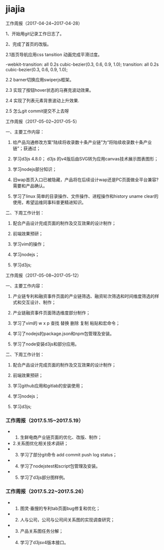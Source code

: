 # jiajia
工作周报（2017-04-24~2017-04-28）

1、开始用git记录工作日志了。

2、完成了首页的改版。

2.1首页导航应用css tansition 动画完成平滑过度。

-webkit-transition: all 0.2s cubic-bezier(0.3, 0.6, 0.9, 1.0);
    transition: all 0.2s cubic-bezier(0.3, 0.6, 0.9, 1.0);
    
2.2 barner切换应用swiperjs框架。

2.3 实现了按钮hover状态的马赛克波动效果。

2.4 实现了列表元素背景波动上升效果.

2.5 怎么git commit提交不上去呀

工作周报（2017-05-02~2017-05-5）

一、主要工作内容：

1. 给产品沟通修改方案“陆续将收录数十条产业链”为“将陆续收录数十条产业链”；获通过；

2. 学习d3js 4.8.0； d3js 的v4版后由SVG转为应用canvas技术展示图表图形；

3. 学习nodejs部分知识；

4. 旧wap首页入口已被隐藏，产品将在后续设计wap还是PC页面做全平台兼容?需要和产品确认。

5. 学习了linux 简单的目录操作、文件操作、进程操作和history uname clear的使用，希望运维同事科普更精进知识。


二、下周工作计划：

1. 配合产品设计完成页面的制作及交互效果的设计制作；

2. 前端效果预研；

3. 学习vim的操作；

4. 学习nodejs；

5. 学习d3js;

  
工作周报（2017-05-08~2017-05-12）

一、主要工作内容：
1. 产业链专利和融资事件页面的产业链筛选、融资轮次筛选和时间维度筛选的样式和交互设计、制作；

2. 产业链融资事件页面筛选维度部分制作；

3. 学习了vim的  w x p 查找 替换 删除 复制 粘贴和宏命令；

4. 学习了nodejs的package.json和npm包管理及安装。

5. 学习了node安装d3js和部分应用。


二、下周工作计划：

1. 配合产品设计完成页面的制作及交互效果的设计制作；

2. 前端效果预研；

3. 学习github应用和gitlab的安装使用；

4. 学习nodejs；

5. 学习d3js;

### 工作周报（2017.5.15~2017.5.19）
- 1. 生鲜电商产业链页面的优化、改版、制作；
- 2.关系图优化相关技术调研；
- 3. 学习了部分git命令  add commit push log status；
- 4. 学习了nodejstest和script包管理及安装。
- 5. 学习了d3js部分图样例。

### 工作周报（2017.5.22~2017.5.26）
- 1. 图灵·垂搜的专利tab页面bug修复和优化；
- 2. 人与公司，公司与公司间关系图的实现调查研究；
- 3. 产品关系图任务分解；
- 4. 学习了d3jsv4版本接口。


